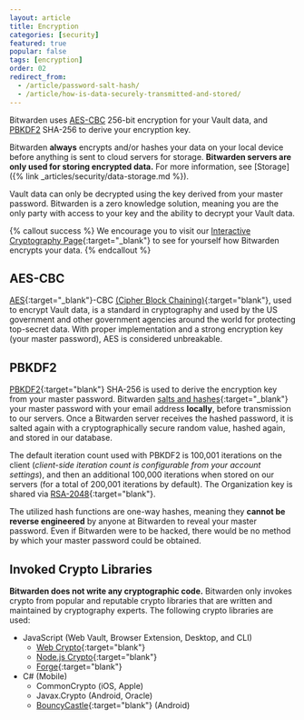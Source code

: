 ```yaml
---
layout: article
title: Encryption
categories: [security]
featured: true
popular: false
tags: [encryption]
order: 02
redirect_from:
  - /article/password-salt-hash/
  - /article/how-is-data-securely-transmitted-and-stored/
---
```


Bitwarden uses [AES-CBC](#aes-cbc) 256-bit encryption for your Vault data, and [PBKDF2](#pbkdf2) SHA-256 to derive your encryption key.

Bitwarden **always** encrypts and/or hashes your data on your local device before anything is sent to cloud servers for storage. **Bitwarden servers are only used for storing encrypted data.** For more information, see [Storage]({% link _articles/security/data-storage.md %}).

Vault data can only be decrypted using the key derived from your master password. Bitwarden is a zero knowledge solution, meaning you are the only party with access to your key and the ability to decrypt your Vault data.

{% callout success %}
We encourage you to visit our [Interactive Cryptography Page](https://bitwarden.com/help/crypto.html){:target="\_blank"} to see for yourself how Bitwarden encrypts your data.
{% endcallout %}

## AES-CBC

[AES](https://en.wikipedia.org/wiki/Advanced_Encryption_Standard){:target="\_blank"}-CBC [(Cipher Block Chaining)](https://en.wikipedia.org/wiki/Block_cipher_mode_of_operation#Cipher_block_chaining_(CBC)){:target="blank"}, used to encrypt Vault data, is a standard in cryptography and used by the US government and other government agencies around the world for protecting top-secret data. With proper implementation and a strong encryption key (your master password), AES is considered unbreakable.

## PBKDF2

[PBKDF2][pbkdf2]{:target="blank"} SHA-256 is used to derive the encryption key from your master password. Bitwarden [salts and hashes](https://www.okta.com/blog/2019/03/what-are-salted-passwords-and-password-hashing/){:target="\_blank"} your master password with your email address **locally**, before transmission to our servers. Once a Bitwarden server receives the hashed password, it is salted again with a cryptographically secure random value, hashed again, and stored in our database.

The default iteration count used with PBKDF2 is 100,001 iterations on the client (*client-side iteration count is configurable from your account settings*), and then an additional 100,000 iterations when stored on our servers (for a total of 200,001 iterations by default). The Organization key is shared via [RSA-2048][rsa]{:target="blank"}.

The utilized hash functions are one-way hashes, meaning they **cannot be reverse engineered** by anyone at Bitwarden to reveal your master password. Even if Bitwarden were to be hacked, there would be no method by which your master password could be obtained.

## Invoked Crypto Libraries

**Bitwarden does not write any cryptographic code.** Bitwarden only invokes crypto from popular and reputable crypto libraries that are written and maintained by cryptography experts. The following crypto libraries are used:

- JavaScript (Web Vault, Browser Extension, Desktop, and CLI)
  - [Web Crypto][webcrypto]{:target="blank"}
  - [Node.js Crypto][nodecrypto]{:target="blank"}
  - [Forge][forge]{:target="blank"}
- C# (Mobile)
  - CommonCrypto (iOS, Apple)
  - Javax.Crypto (Android, Oracle)
  - [BouncyCastle][bouncy]{:target="blank"} (Android)

[aes]: https://en.wikipedia.org/wiki/Advanced_Encryption_Standard
[pbkdf2]: https://en.wikipedia.org/wiki/PBKDF2
[rsa]: https://en.wikipedia.org/wiki/RSA_numbers#RSA-2048
[forge]: https://github.com/digitalbazaar/forge
[webcrypto]: https://w3c.github.io/webcrypto/Overview.html
[bouncy]: http://www.bouncycastle.org/csharp/
[nodecrypto]: https://nodejs.org/api/crypto.html

